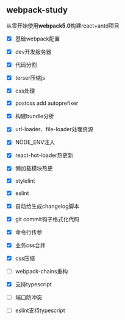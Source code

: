 ## webpack-study

从零开始使用**webpack5.0**构建react+antd项目

- [x] 基础webpack配置
- [x] dev开发服务器
- [x] 代码分割
- [x] terser压缩js
- [x] css处理
- [x] postcss add autoprefixer
- [x] 构建bundle分析
- [x] url-loader、file-loader处理资源
- [x] NODE_ENV注入
- [x] react-hot-loader热更新
- [x] 懒加载模块热更
- [x] stylelint
- [x] eslint
- [x] 自动给生成changelog脚本
- [x] git commit钩子格式化代码
- [x] 命令行传参
- [x] 业务css合并
- [x] css压缩
- [ ] webpack-chains重构
- [x] 支持typescript
- [ ] 端口防冲突
- [ ] eslint支持typescript 

